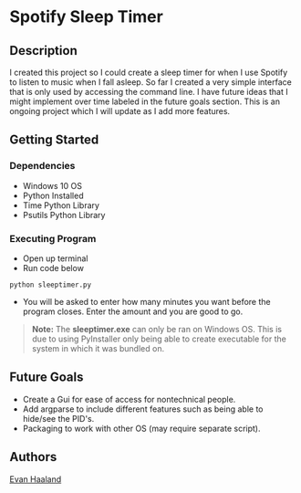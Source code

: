 # Spotify Sleep Timer

## Description

I created this project so I could create a sleep timer for when I use Spotify to listen to music when I fall asleep.  So far I created a very simple interface that is only used by accessing the command line. I have future ideas that I might implement over time labeled in the future goals section. This is an ongoing project which I will update as I add more features.

## Getting Started

### Dependencies
- Windows 10 OS
- Python Installed
- Time Python Library
- Psutils Python Library

### Executing Program
- Open up terminal
- Run code below
   
 ```python sleeptimer.py```

 - You will be asked to enter how many minutes you want before the program closes. Enter the amount and you are good to go.

> **Note:** The **sleeptimer.exe** can only be ran on Windows OS. This is due to using PyInstaller only being able to create executable for the system in which it was bundled on.



## Future Goals
- Create a Gui for ease of access for nontechnical people.
- Add argparse to include different features such as being able to hide/see the PID's.
- Packaging to work with other OS (may require separate script).

## Authors
[Evan Haaland](https://www.linkedin.com/in/evannhaaland/) </br>
